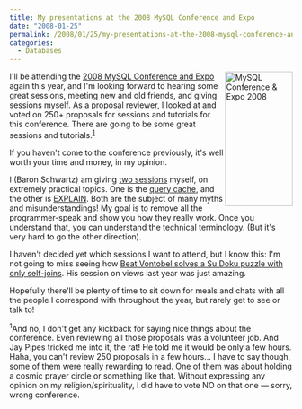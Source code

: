 ```yaml
---
title: My presentations at the 2008 MySQL Conference and Expo
date: "2008-01-25"
permalink: /2008/01/25/my-presentations-at-the-2008-mysql-conference-and-expo/
categories:
  - Databases
---
```

[ <img src="http://en.oreilly.com/mysql2008/public/asset/asset/561" width="120" height="240"  border="0"  alt="MySQL Conference &#038; Expo 2008" title="MySQL Conference &#038; Expo 2008"  style="float: right" />][1] I'll be attending the [2008 MySQL Conference and Expo][1] again this year, and I'm looking forward to hearing some great sessions, meeting new and old friends, and giving sessions myself. As a proposal reviewer, I looked at and voted on 250+ proposals for sessions and tutorials for this conference. There are going to be some great sessions and tutorials.<sup>[1]</sup>

If you haven't come to the conference previously, it's well worth your time and money, in my opinion.

I (Baron Schwartz) am giving [two sessions][2] myself, on extremely practical topics. One is the [query cache][3], and the other is [EXPLAIN][4]. Both are the subject of many myths and misunderstandings! My goal is to remove all the programmer-speak and show you how they really work. Once you understand that, you can understand the technical terminology. (But it's very hard to go the other direction).

I haven't decided yet which sessions I want to attend, but I know this: I'm not going to miss seeing how [Beat Vontobel solves a Su Doku puzzle with only self-joins][5]. His session on views last year was just amazing.

Hopefully there'll be plenty of time to sit down for meals and chats with all the people I correspond with throughout the year, but rarely get to see or talk to!

<sup>1</sup>And no, I don't get any kickback for saying nice things about the conference. Even reviewing all those proposals was a volunteer job. And Jay Pipes tricked me into it, the rat! He told me it would be only a few hours. Haha, you can't review 250 proposals in a few hours&#8230; I have to say though, some of them were really rewarding to read. One of them was about holding a cosmic prayer circle or something like that. Without expressing any opinion on my religion/spirituality, I did have to vote NO on that one &#8212; sorry, wrong conference.

 [1]: http://en.oreilly.com/mysql2008/
 [2]: http://en.oreilly.com/mysql2008/public/schedule/speaker/142
 [3]: http://en.oreilly.com/mysql2008/public/schedule/detail/1763
 [4]: http://en.oreilly.com/mysql2008/public/schedule/detail/300
 [5]: http://en.oreilly.com/mysql2008/public/schedule/detail/794
